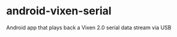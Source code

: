 android-vixen-serial
====================

Android app that plays back a Vixen 2.0 serial data stream via USB
